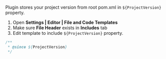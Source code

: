 <!-- Plugin description -->
Plugin stores your project version from root pom.xml in `${ProjectVersion}` property.  
  
1. Open **Settings | Editor | File and Code Templates**
2. Make sure **File Header** exists in **Includes** tab
3. Edit template to include `${ProjectVersion}` property.

```java
/**
 * @since ${ProjectVersion}
 */
```
<!-- Plugin description end -->

